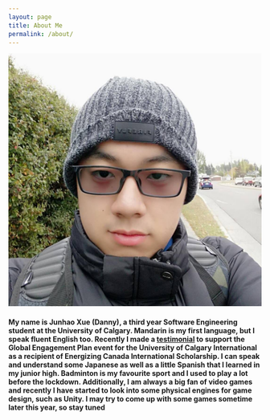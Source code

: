 ```yaml
---
layout: page
title: About Me
permalink: /about/
---
```



![selfie](/assets/image/me.jpg)

#### My name is Junhao Xue (Danny), a third year Software Engineering student at the University of Calgary. Mandarin is my first language, but I speak fluent English too. Recently I made a <a href="https://youtu.be/E5ClVbQm0fg" target="_blank">testimonial</a> to support the Global Engagement Plan event for the University of Calgary International as a recipient of Energizing Canada International Scholarship. I can speak and understand some Japanese as well as a little Spanish that I learned in my junior high. Badminton is my favourite sport and I used to play a lot before the lockdown. Additionally, I am always a big fan of video games and recently I have started to look into some physical engines for game design, such as Unity. I may try to come up with some games sometime later this year, so stay tuned
